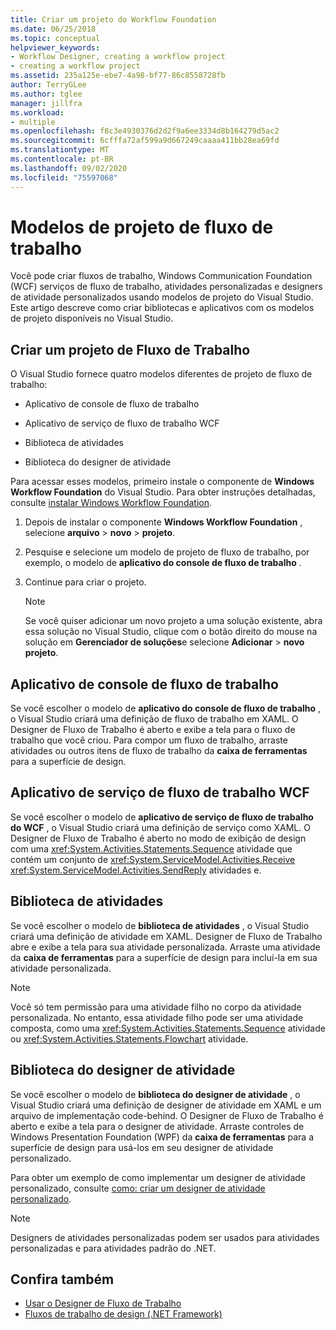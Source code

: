 ```yaml
---
title: Criar um projeto do Workflow Foundation
ms.date: 06/25/2018
ms.topic: conceptual
helpviewer_keywords:
- Workflow Designer, creating a workflow project
- creating a workflow project
ms.assetid: 235a125e-ebe7-4a98-bf77-86c8558728fb
author: TerryGLee
ms.author: tglee
manager: jillfra
ms.workload:
- multiple
ms.openlocfilehash: f8c3e4930376d2d2f9a6ee3334d8b164279d5ac2
ms.sourcegitcommit: 6cfffa72af599a9d667249caaaa411bb28ea69fd
ms.translationtype: MT
ms.contentlocale: pt-BR
ms.lasthandoff: 09/02/2020
ms.locfileid: "75597068"
---
```

# <a name="workflow-project-templates"></a>Modelos de projeto de fluxo de trabalho

Você pode criar fluxos de trabalho, Windows Communication Foundation (WCF) serviços de fluxo de trabalho, atividades personalizadas e designers de atividade personalizados usando modelos de projeto do Visual Studio. Este artigo descreve como criar bibliotecas e aplicativos com os modelos de projeto disponíveis no Visual Studio.

## <a name="create-a-workflow-project"></a>Criar um projeto de Fluxo de Trabalho

O Visual Studio fornece quatro modelos diferentes de projeto de fluxo de trabalho:

- Aplicativo de console de fluxo de trabalho

- Aplicativo de serviço de fluxo de trabalho WCF

- Biblioteca de atividades

- Biblioteca do designer de atividade

Para acessar esses modelos, primeiro instale o componente de **Windows Workflow Foundation** do Visual Studio. Para obter instruções detalhadas, consulte [instalar Windows Workflow Foundation](developing-applications-with-the-workflow-designer.md#install-windows-workflow-foundation).

1. Depois de instalar o componente **Windows Workflow Foundation** , selecione **arquivo**  >  **novo**  >  **projeto**.

1. Pesquise e selecione um modelo de projeto de fluxo de trabalho, por exemplo, o modelo de **aplicativo do console de fluxo de trabalho** .

1. Continue para criar o projeto.

   > [!NOTE]
   > Se você quiser adicionar um novo projeto a uma solução existente, abra essa solução no Visual Studio, clique com o botão direito do mouse na solução em **Gerenciador de soluções**e selecione **Adicionar**  >  **novo projeto**.

## <a name="workflow-console-app"></a>Aplicativo de console de fluxo de trabalho

Se você escolher o modelo de **aplicativo do console de fluxo de trabalho** , o Visual Studio criará uma definição de fluxo de trabalho em XAML. O Designer de Fluxo de Trabalho é aberto e exibe a tela para o fluxo de trabalho que você criou. Para compor um fluxo de trabalho, arraste atividades ou outros itens de fluxo de trabalho da **caixa de ferramentas** para a superfície de design.

## <a name="wcf-workflow-service-app"></a>Aplicativo de serviço de fluxo de trabalho WCF

Se você escolher o modelo de **aplicativo de serviço de fluxo de trabalho do WCF** , o Visual Studio criará uma definição de serviço como XAML. O Designer de Fluxo de Trabalho é aberto no modo de exibição de design com uma <xref:System.Activities.Statements.Sequence> atividade que contém um conjunto de <xref:System.ServiceModel.Activities.Receive> <xref:System.ServiceModel.Activities.SendReply> atividades e.

## <a name="activity-library"></a>Biblioteca de atividades

Se você escolher o modelo de **biblioteca de atividades** , o Visual Studio criará uma definição de atividade em XAML. Designer de Fluxo de Trabalho abre e exibe a tela para sua atividade personalizada. Arraste uma atividade da **caixa de ferramentas** para a superfície de design para incluí-la em sua atividade personalizada.

> [!NOTE]
> Você só tem permissão para uma atividade filho no corpo da atividade personalizada. No entanto, essa atividade filho pode ser uma atividade composta, como uma <xref:System.Activities.Statements.Sequence> atividade ou <xref:System.Activities.Statements.Flowchart> atividade.

## <a name="activity-designer-library"></a>Biblioteca do designer de atividade

Se você escolher o modelo de **biblioteca do designer de atividade** , o Visual Studio criará uma definição de designer de atividade em XAML e um arquivo de implementação code-behind. O Designer de Fluxo de Trabalho é aberto e exibe a tela para o designer de atividade. Arraste controles de Windows Presentation Foundation (WPF) da **caixa de ferramentas** para a superfície de design para usá-los em seu designer de atividade personalizado.

Para obter um exemplo de como implementar um designer de atividade personalizado, consulte [como: criar um designer de atividade personalizado](/dotnet/framework/windows-workflow-foundation/how-to-create-a-custom-activity-designer).

> [!NOTE]
> Designers de atividades personalizadas podem ser usados para atividades personalizadas e para atividades padrão do .NET.

## <a name="see-also"></a>Confira também

- [Usar o Designer de Fluxo de Trabalho](developing-applications-with-the-workflow-designer.md)
- [Fluxos de trabalho de design (.NET Framework)](/dotnet/framework/windows-workflow-foundation/designing-workflows)
